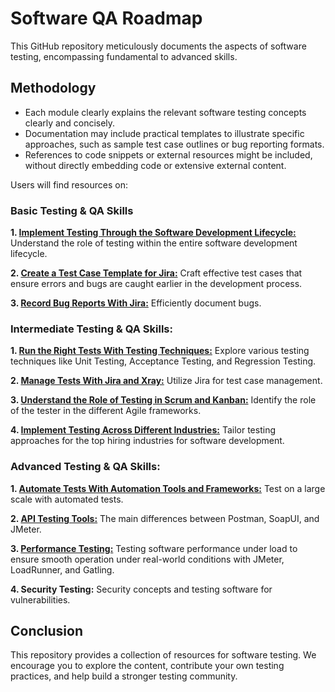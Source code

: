 # Software QA Roadmap

This GitHub repository meticulously documents the aspects of software testing, encompassing fundamental to advanced skills.

## Methodology

- Each module clearly explains the relevant software testing concepts clearly and concisely.
- Documentation may include practical templates to illustrate specific approaches, such as sample test case outlines or bug reporting formats.
- References to code snippets or external resources might be included, without directly embedding code or extensive external content.

Users will find resources on:

### Basic Testing & QA Skills

**1. [Implement Testing Through the Software Development Lifecycle:](https://github.com/amandaestevez/softwareqa/blob/2b9b084462cab0a0ce683e9a8099b741d3c6d199/00-IMPLEMENT-TESTING-THROUGH-SDLC/README.md)** Understand the role of testing within the entire software development lifecycle.

**2. [Create a Test Case Template for Jira:](https://github.com/amandaestevez/softwareqa/blob/72939780c3d53526f7d4e4cb9c5301e9d528138f/01-CREATE-A-TEST-CASE-TEMPLATE-FOR-JIRA/README.md)** Craft effective test cases that ensure errors and bugs are caught earlier in the development process.

**3. [Record Bug Reports With Jira:](https://github.com/amandaestevez/softwareqa/blob/3bf06878e50ae4b9b4972e9a36a14020e8cdc194/02-RECORD-BUG-REPORTS-WITH-JIRA/README.md)** Efficiently document bugs.

### Intermediate Testing & QA Skills:

**1. [Run the Right Tests With Testing Techniques:](https://github.com/amandaestevez/softwareqa/blob/73aa49867778886c39a62fbcd167cdf0b1f0f736/03-RUN-THE-RIGHT-TESTS-WITH-TESTING-TECHNIQUES/README.md)** Explore various testing techniques like Unit Testing, Acceptance Testing, and Regression Testing.

**2. [Manage Tests With Jira and Xray:](https://github.com/amandaestevez/softwareqa/blob/de1f6b6a3cfe5a08bfffca3e5dc726907a7b456f/04-TEST-MANAGEMENT-TOOLS/README.md)**  Utilize Jira for test case management.

**3. [Understand the Role of Testing in Scrum and Kanban:](https://github.com/amandaestevez/softwareqa/blob/e30b29e2433384effc6fdb599e6832b2af45bfcf/05-UNDERSTAND-THE-ROLE-OF-TESTING-IN-SCRUM-AND-KANBAN/README.md)**  Identify the role of the tester in the different Agile frameworks.

**4. [Implement Testing Across Different Industries:](https://github.com/amandaestevez/softwareqa/blob/68bb3f34ffd140e5faf4010aa273335467a2d864/06-IMPLEMENT-TESTING-ACROSS-DIFFERENT-INDUSTRIES/README.md)** Tailor testing approaches for the top hiring industries for software development.

### Advanced Testing & QA Skills:

**1. [Automate Tests With Automation Tools and Frameworks:](https://github.com/amandaestevez/softwareqa/tree/f614f3c67c744aa1b8cc5297f656a883d8f804d0/07-AUTOMATE-TESTS-WITH-AUTOMATION-TOOLS-AND-FRAMEWORKS)** Test on a large scale with automated tests.

**2. [API Testing  Tools:](https://github.com/amandaestevez/softwareqa/tree/bf806877bdd55d173be54a30635afc223ee18258/08-API-TESTING-TOOLS)** The main differences between Postman, SoapUI, and JMeter.

**3. [Performance Testing:](https://github.com/amandaestevez/softwareqa/tree/5090b2cda05c253c43e67b24cca3659fbd4edc84/08-COMPARING-JMETER-LOADRUNNER-GATLING)** Testing software performance under load to ensure smooth operation under real-world conditions with JMeter, LoadRunner, and Gatling.

**4. Security Testing:** Security concepts and testing software for vulnerabilities.

## Conclusion
This repository provides a collection of resources for software testing. We encourage you to explore the content, contribute your own testing practices, and help build a stronger testing community.

